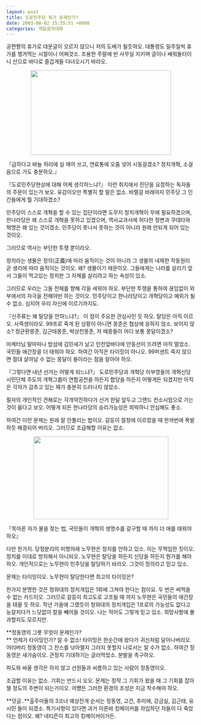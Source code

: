 ```yaml
---
layout: post
title: 도로민주당 뭐가 문제인가?
date: 2003-08-02 15:55:51 +0900
categories: 깨달음의대화
---
```

공편짱의 휴가로 대문글이 오르지 않으니 저의 도배가 될듯하오. 대통령도 일주일씩 휴가를 챙겨먹는 시절이니 어쩌것소. 조용한 주말에 빈 사무실 지키며 글이나 쎄워둘터이니 산으로 바다로 즐겁게들 다녀오시기 바라오.

<p align="center">
  <img src="http://drkimz.com/technote/board/private/upimg/1059807091.jpg" width="374" height="225" border="0" />
</p>

<p align="left">
  『급하다고 바늘 허리에 실 매어 쓰고, 연료통에 오줌 넣어 시동걸겠소? 정치개혁, 소걸음으로 가도 충분하오.』
</p>

『도로민주당현상에 대해 어케 생각하느냐?』 이런 취지에서 진단을 요청하는 독자들의 주문이 있는가 보오. 유감이오만 특별히 할 말은 없소. 바랠걸 바래야지 민주당 그 인간들에게 뭘 기대하겠소? 

민주당이 스스로 개혁을 할 수 있는 집단이라면 도무지 정치개혁이 무에 필요하겠으며, 한나라당은 왜 스스로 개혁을 못하고 있겠으며, 역사교과서에 허다한 정변과 쿠데타와 혁명은 왜 있는 것이겠소. 민주당이 못나서 못하는 것이 아니라 원래 안되게 되어 있는 것이오.

그러므로 역사는 부단한 투쟁 뿐이라오. 

정치라는 생물은 정의(正義)에 따라 움직이는 것이 아니라 그 생물의 내재한 작동원리 곧 생리에 따라 움직이는 것이오. 왜? 생물이기 때문이오. 그들에게는 나라를 살리기 앞서 그들이 먹고있는 정치판 그 자체를 살리려고 하는 속성이 있소. 

그러므로 우리는 그들 전체를 향해 각을 세워야 하오. 부단한 투쟁을 통하여 끊임없이 외부에서의 자극을 전해야만 하는 것이오. 민주당이고 한나라당이고 개혁당이고 예외가 될 수 없소. 심지어 우리 자신에 이르기까지도.

『신주류는 왜 탈당을 안하느냐?』 이 점이 주요한 관심사인 듯 하오. 탈당은 아직 이르오. 사즉생이라오. 99프로 죽게 된 상황이 아니면 몽준은 협상에 응하지 않소. 보이지 않소? 정균환몽준, 김근태몽준, 박상천몽준, 저 떼몽들이 어디 보통 몽달이겠소?

마케터님 말마따나 밤섬에 김민새가 날고 인천앞바다에 안동선이 뜨려면 아직 멀었소. 국민들 애간장을 더 태워야 하오. 하여간 아직은 타이밍이 아니오. 99퍼센트 죽지 않으면 절대 살아날 수 없는 몽달이 들이라는 점을 알아야 하오.

『그렇다면 내년 선거는 어떻게 되느냐?』 도로민주당과 개혁당 이부영들의 개혁신당 시민단체 주도의 개혁그룹이 연합공천을 하든지 합당을 하든지 어떻게든 되겠지만 아직은 각자가 감추고 있는 패가 충분히 드러나지 않았소. 

필자의 개인적인 견해로는 각개약진하다가 선거 한달 앞두고 그랜드 컨소시엄으로 가는 것이 옳다고 보오. 어떻게 되든 한나라당의 승리가능성은 희박하니 안심해도 좋소.

하여간 이런 문제는 원래 잘 안풀리는 법이오. 갈등이 절정에 이르렀을 때 한꺼번에 폭발하듯 해결되어 버리오. 그러므로 조급해할 이유는 없소. 

<p align="center">
  <img src="http://drkimz.com/technote/board/private/upimg/1059806780.jpg" width="359" height="220" border="0" />
</p>

<p align="left">
  『목마른 자가 물을 찾는 법, 국민들이 개혁의 생명수를 갈구할 때 까지 더 애를 태워야 하오』
</p>

다만 한가지. 당정분리의 미명아래 노무현은 정치를 안하고 있소. 이는 무책임한 짓이오. 정치를 이대로 방치해서 아니되오. 노무현은 탈당을 하든지 신당을 하든지 뭔가를 해야하오. 개인적으로는 노무현이 민주당을 탈당하기 바라오. 그것이 정의라고 믿고 있소.

문제는 타이밍이오. 노무현이 탈당한다면 최고의 타이밍은?

한가지 분명한 것은 청와대의 정치개입은 1회에 그쳐야 한다는 점이요. 두 번은 써먹을 수 없는 카드이오. 그러므로 갈등이 최고도로 고조될 때 까지 노무현은 국민들의 애간장을 태울 듯 하오. 작년 가을에 그랬듯이 청와대의 정치개입은 1프로의 가능성도 없다고 능갈치다가 느닷없이 칼을 빼어들 것이오. 나는 적어도 그렇게 믿고 있소. 희망사항에 불과할지도 모르지만.

**정동영의 그릇 무엇이 문제인가?  
** 언제가 타이밍인가? 알 수 없소! 타이밍은 한순간에 왔다가 귀신처럼 달아나버리오. 어리버리 정동영이 그 찬스를 낚아챌지 그러지 못할지 나로서는 알 수가 없소. 하여간 정동영은 새가슴이오. 큰정치 기대하기는 글러먹었소. 분발을 촉구하오.

파도와 싸울 생각은 하지 않고 선원들과 씨름하고 있는 사람이 정동영이오. 

조급할 이유는 없소. 기회는 반드시 오오. 문제는 정작 그 기회가 왔을 때 그 기회를 잡아챌 정도의 주변이 되는가이오. 어쨌든 그러한 환경의 조성은 지금 착수해야 하오.

**덧글..**출주마들의 3코너 예상전개 순서는 정동영, 고건, 추미애, 강금실, 김근태, 유시민 들이 되겠소. 특기사항이 있다면 과거 이른바 킹메이커를 자임하던 자들이 다 죽었다는 점이오. 왜? 네티즌이 최고의 킹메이커이거든.